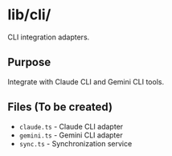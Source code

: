 # lib/cli/

CLI integration adapters.

## Purpose

Integrate with Claude CLI and Gemini CLI tools.

## Files (To be created)

- `claude.ts` - Claude CLI adapter
- `gemini.ts` - Gemini CLI adapter
- `sync.ts` - Synchronization service
